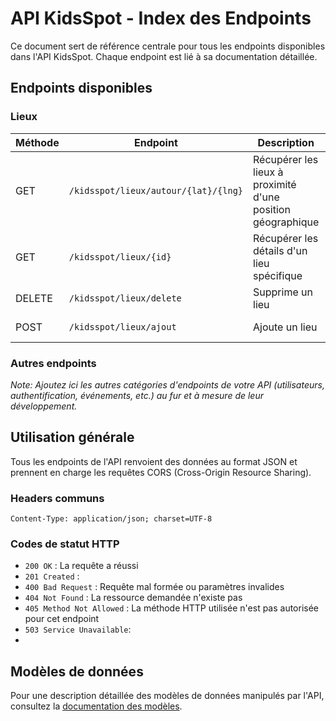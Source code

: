 # API KidsSpot - Index des Endpoints

Ce document sert de référence centrale pour tous les endpoints disponibles dans l'API KidsSpot. Chaque endpoint est lié à sa documentation détaillée.

## Endpoints disponibles

### Lieux

| Méthode | Endpoint                             | Description                                                 | Documentation                                       |
| ------- | ------------------------------------ | ----------------------------------------------------------- | --------------------------------------------------- |
| GET     | `/kidsspot/lieux/autour/{lat}/{lng}` | Récupérer les lieux à proximité d'une position géographique | [Documentation détaillée](./api-lieu-autour.md) |
| GET     | `/kidsspot/lieux/{id}`               | Récupérer les détails d'un lieu spécifique                  | [Documentation détaillée](./api-lieu-details.md)    |
| DELETE  | `/kidsspot/lieux/delete`             | Supprime un lieu                                            | [Documentation détaillée](./api-lieu-supprime.md)   |
| POST    | `/kidsspot/lieux/ajout`              | Ajoute un lieu                                              | [Documentation détaillée](./api-lieu-ajout.md)      |

### Autres endpoints

_Note: Ajoutez ici les autres catégories d'endpoints de votre API (utilisateurs, authentification, événements, etc.) au fur et à mesure de leur développement._

## Utilisation générale

Tous les endpoints de l'API renvoient des données au format JSON et prennent en charge les requêtes CORS (Cross-Origin Resource Sharing).

### Headers communs

```
Content-Type: application/json; charset=UTF-8
```

### Codes de statut HTTP

- `200 OK` : La requête a réussi
- `201 Created` : 
- `400 Bad Request` : Requête mal formée ou paramètres invalides
- `404 Not Found` : La ressource demandée n'existe pas
- `405 Method Not Allowed` : La méthode HTTP utilisée n'est pas autorisée pour cet endpoint
- `503 Service Unavailable`: 
-

## Modèles de données

Pour une description détaillée des modèles de données manipulés par l'API, consultez la [documentation des modèles](./api-modeles-donnees.md).
